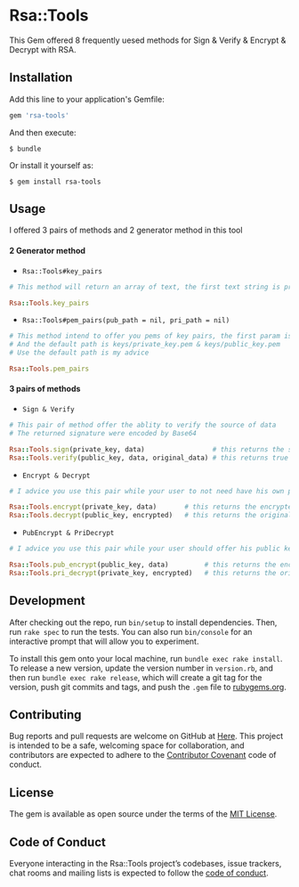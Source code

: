 # Rsa::Tools

This Gem offered 8 frequently uesed methods for Sign & Verify & Encrypt & Decrypt with RSA.

## Installation

Add this line to your application's Gemfile:

```ruby
gem 'rsa-tools'
```

And then execute:

    $ bundle

Or install it yourself as:

    $ gem install rsa-tools

## Usage

I offered 3 pairs of methods and 2 generator method in this tool

#### 2 Generator method

* `Rsa::Tools#key_pairs` 

```ruby
# This method will return an array of text, the first text string is private_key and the last text is public_key

Rsa::Tools.key_pairs
```

* `Rsa::Tools#pem_pairs(pub_path = nil, pri_path = nil)`

```ruby
# This method intend to offer you pems of key pairs, the first param is the path you want to store your private key
# And the default path is keys/private_key.pem & keys/public_key.pem
# Use the default path is my advice

Rsa::Tools.pem_pairs
```

#### 3 pairs of methods

* `Sign & Verify`

```ruby
# This pair of method offer the ablity to verify the source of data
# The returned signature were encoded by Base64

Rsa::Tools.sign(private_key, data)                 # this returns the signature
Rsa::Tools.verify(public_key, data, original_data) # this returns true or false
```

* `Encrypt & Decrypt`

```ruby
# I advice you use this pair while your user to not need have his own private_key (ToC)

Rsa::Tools.encrypt(private_key, data)       # this returns the encrypted string
Rsa::Tools.decrypt(public_key, encrypted)   # this returns the original data
```

* `PubEncrypt & PriDecrypt`

```ruby
# I advice you use this pair while your user should offer his public key to you (Which means ToB)

Rsa::Tools.pub_encrypt(public_key, data)         # this returns the encrypted string
Rsa::Tools.pri_decrypt(private_key, encrypted)   # this returns the original data
```

## Development

After checking out the repo, run `bin/setup` to install dependencies. Then, run `rake spec` to run the tests. You can also run `bin/console` for an interactive prompt that will allow you to experiment.

To install this gem onto your local machine, run `bundle exec rake install`. To release a new version, update the version number in `version.rb`, and then run `bundle exec rake release`, which will create a git tag for the version, push git commits and tags, and push the `.gem` file to [rubygems.org](https://rubygems.org).

## Contributing

Bug reports and pull requests are welcome on GitHub at [Here](https://github.com/w-zengtao/rsa-tools). This project is intended to be a safe, welcoming space for collaboration, and contributors are expected to adhere to the [Contributor Covenant](http://contributor-covenant.org) code of conduct.

## License

The gem is available as open source under the terms of the [MIT License](https://opensource.org/licenses/MIT).

## Code of Conduct

Everyone interacting in the Rsa::Tools project’s codebases, issue trackers, chat rooms and mailing lists is expected to follow the [code of conduct](https://github.com/w-zengtao/rsa-tools/blob/master/CODE_OF_CONDUCT.md).
